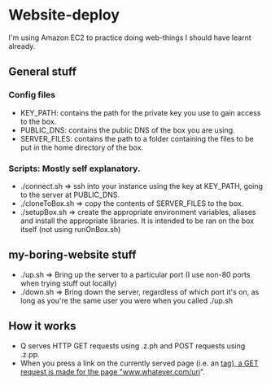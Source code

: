 # Website-deploy

I'm using Amazon EC2 to practice doing web-things I should have learnt already.

## General stuff

### Config files

- KEY_PATH:     contains the path for the private key you use to gain access to the box.
- PUBLIC_DNS:   contains the public DNS of the box you are using.
- SERVER_FILES: contains the path to a folder containing the files to be put in the home directory of the box.

### Scripts: Mostly self explanatory.

- ./connect.sh    => ssh into your instance using the key at KEY_PATH, going to the server at PUBLIC_DNS.
- ./cloneToBox.sh => copy the contents of SERVER_FILES to the box.
- ./setupBox.sh   => create the appropriate environment variables, aliases and install the appropriate libraries. 
It is intended to be ran on the box itself (not using runOnBox.sh)

## my-boring-website stuff

- ./up.sh <port> => Bring up the server to a particular port (I use non-80 ports when trying stuff out locally)
- ./down.sh      => Bring down the server, regardless of which port it's on, as long as you're the same user you were when you called ./up.sh

## How it works

- Q serves HTTP GET requests using .z.ph and POST requests using .z.pp.
- When you press a link on the currently served page (i.e. an <a href="uri"> tag), a GET request is made for the page "www.whatever.com/uri".

